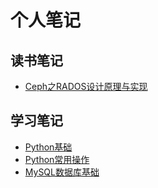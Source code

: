 # 个人笔记

## 读书笔记

- [Ceph之RADOS设计原理与实现](./读书笔记/Ceph之RADOS设计原理与实现.md)

## 学习笔记

- [Python基础](./学习笔记/Python基础.md)
- [Python常用操作](./学习笔记/Python常用操作.md)
- [MySQL数据库基础](./学习笔记/MySQL数据库基础.md)